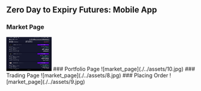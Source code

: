 ## Zero Day to Expiry Futures: Mobile App

### Market Page
<img src="./../assets/11.jpg" height="90px" width="120px">
### Portfolio Page
![market_page](./../assets/10.jpg)
### Trading Page
![market_page](./../assets/8.jpg)
### Placing Order
![market_page](./../assets/9.jpg)
